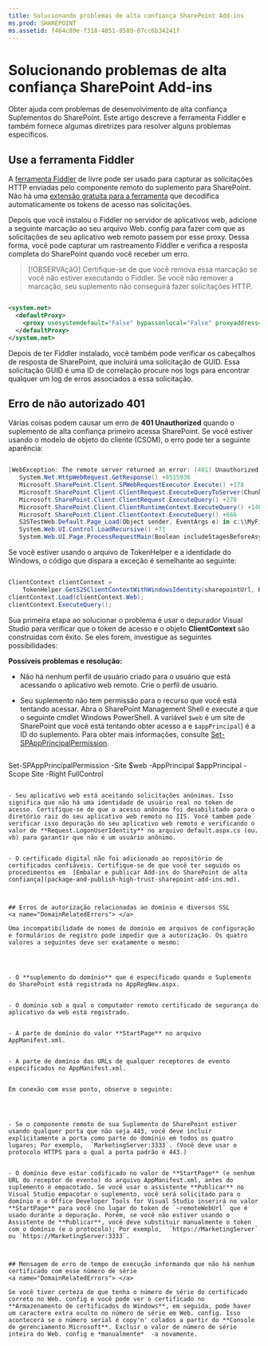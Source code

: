 ```yaml
---
title: Solucionando problemas de alta confiança SharePoint Add-ins
ms.prod: SHAREPOINT
ms.assetid: f464c89e-f318-4051-8589-07cc6b34241f
---
```



# Solucionando problemas de alta confiança SharePoint Add-ins
Obter ajuda com problemas de desenvolvimento de alta confiança Suplementos do SharePoint.
Este artigo descreve a ferramenta Fiddler e também fornece algumas diretrizes para resolver alguns problemas específicos.
  
    
    


## Use a ferramenta Fiddler

A  [ferramenta Fiddler](http://www.telerik.com/fiddler) de livre pode ser usado para capturar as solicitações HTTP enviadas pelo componente remoto do suplemento para SharePoint. Não há uma [extensão gratuita para a ferramenta](https://github.com/andrewconnell/SPOAuthFiddlerExt) que decodifica automaticamente os tokens de acesso nas solicitações.
  
    
    
Depois que você instalou o Fiddler no servidor de aplicativos web, adicione a seguinte marcação ao seu arquivo Web. config para fazer com que as solicitações de seu aplicativo web remoto passem por esse proxy. Dessa forma, você pode capturar um rastreamento Fiddler e verifica a resposta completa do SharePoint quando você receber um erro.
  
    
    

> [!OBSERVAçãO]
> Certifique-se de que você remova essa marcação se você não estiver executando o Fiddler. Se você não remover a marcação, seu suplemento não conseguirá fazer solicitações HTTP.
  
    
    




```XML

<system.net>
  <defaultProxy>
    <proxy usesystemdefault="False" bypassonlocal="False" proxyaddress="http://127.0.0.1:8888" />
  </defaultProxy>
</system.net>

```

Depois de ter Fiddler instalado, você também pode verificar os cabeçalhos de resposta de SharePoint, que incluirá uma solicitação de GUID. Essa solicitação GUID é uma ID de correlação procure nos logs para encontrar qualquer um log de erros associados a essa solicitação.
  
    
    

## Erro de não autorizado 401
<a name="UnauthorizedException"> </a>

Várias coisas podem causar um erro de **401 Unauthorized** quando o suplemento de alta confiança primeiro acessa SharePoint. Se você estiver usando o modelo de objeto do cliente (CSOM), o erro pode ter a seguinte aparência:
  
    
    

```cs

[WebException: The remote server returned an error: (401) Unauthorized.]
   System.Net.HttpWebRequest.GetResponse() +8515936
   Microsoft.SharePoint.Client.SPWebRequestExecutor.Execute() +178
   Microsoft.SharePoint.Client.ClientRequest.ExecuteQueryToServer(ChunkStringBuilder sb) +1427
   Microsoft.SharePoint.Client.ClientRequest.ExecuteQuery() +270
   Microsoft.SharePoint.Client.ClientRuntimeContext.ExecuteQuery() +146
   Microsoft.SharePoint.Client.ClientContext.ExecuteQuery() +666
   S2STestWeb.Default.Page_Load(Object sender, EventArgs e) in c:\\MyFiles\\HightrustTest\\HightrustTestWeb\\Default.aspx.cs:28
   System.Web.UI.Control.LoadRecursive() +71
   System.Web.UI.Page.ProcessRequestMain(Boolean includeStagesBeforeAsyncPoint, Boolean includeStagesAfterAsyncPoint) +3178
```

Se você estiver usando o arquivo de TokenHelper e a identidade do Windows, o código que dispara a exceção é semelhante ao seguinte:
  
    
    



```cs

ClientContext clientContext =
    TokenHelper.GetS2SClientContextWithWindowsIdentity(sharepointUrl, Request.LogonUserIdentity); 
clientContext.Load(clientContext.Web);
clientContext.ExecuteQuery();
```

Sua primeira etapa ao solucionar o problema é usar o depurador Visual Studio para verificar que o token de acesso e o objeto **ClientContext** são construídas com êxito. Se eles forem, investigue as seguintes possibilidades:
  
    
    
 **Possíveis problemas e resolução:**
  
    
    

- Não há nenhum perfil de usuário criado para o usuário que está acessando o aplicativo web remoto. Crie o perfil de usuário.
    
  
- Seu suplemento não tem permissão para o recurso que você está tentando acessar. Abra o SharePoint Management Shell e execute a que o seguinte cmdlet Windows PowerShell. A variável  `$web` é um site de SharePoint que você está tentando obter acesso a e `$appPrincipal`) é a ID do suplemento. Para obter mais informações, consulte  [Set-SPAppPrincipalPermission](http://technet.microsoft.com/en-us/library/jj219714%28v=office.15%29.aspx).
    
  ```
  
Set-SPAppPrincipalPermission -Site $web -AppPrincipal $appPrincipal -Scope Site -Right FullControl
  ```

- Seu aplicativo web está aceitando solicitações anônimas. Isso significa que não há uma identidade de usuário real no token de acesso. Certifique-se de que o acesso anônimo foi desabilitado para o diretório raiz do seu aplicativo web remoto no IIS. Você também pode verificar isso depuração do seu aplicativo web remoto e verificando o valor de **Request.LogonUserIdentity** no arquivo default.aspx.cs (ou. vb) para garantir que não é um usuário anônimo.
    
  
- O certificado digital não foi adicionado ao repositório de certificados confiáveis. Certifique-se de que você ter seguido os procedimentos em  [Embalar e publicar Add-ins do SharePoint de alta confiança](package-and-publish-high-trust-sharepoint-add-ins.md).
    
  

## Erros de autorização relacionadas ao domínio e diversos SSL
<a name="DomainRelatedErrors"> </a>

Uma incompatibilidade de nomes de domínio em arquivos de configuração e formulários de registro pode impedir que a autorização. Os quatro valores a seguintes deve ser exatamente o mesmo:
  
    
    

- O **suplemento do domínio** que é especificado quando o Suplemento do SharePoint está registrada no AppRegNew.aspx.
    
  
- O domínio sob a qual o computador remoto certificado de segurança do aplicativo da web está registrado.
    
  
- A parte de domínio do valor **StartPage** no arquivo AppManifest.xml.
    
  
- A parte de domínio das URLs de qualquer receptores de evento especificados no AppManifest.xml.
    
  
Em conexão com esse ponto, observe o seguinte:
  
    
    

- Se o componente remoto de sua Suplemento do SharePoint estiver usando qualquer porta que não seja 443, você deve incluir explicitamente a porta como parte do domínio em todos os quatro lugares; Por exemplo,  `MarketingServer:3333`. (Você deve usar o protocolo HTTPS para o qual a porta padrão é 443.)
    
  
- O domínio deve estar codificado no valor de **StartPage** (e nenhum URL do receptor de evento) do arquivo AppManifest.xml, antes do suplemento é empacotado. Se você usar o assistente **Publicar** no Visual Studio empacotar o suplemento, você será solicitado para o domínio e o Office Developer Tools for Visual Studio inserirá no valor **StartPage** para você (no lugar do token de `~remoteWebUrl` que é usado durante a depuração. Porém, se você não estiver usando o Assistente de **Publicar**, você deve substituir manualmente o token com o domínio (e o protocolo); Por exemplo,  `https://MarketingServer` ou `https://MarketingServer:3333`.
    
  

## Mensagem de erro de tempo de execução informando que não há nenhum certificado com esse número de série
<a name="DomainRelatedErrors"> </a>

Se você tiver certeza de que tenha o número de série do certificado correto no Web. config e você pode ver o certificado no **Armazenamento de certificados do Windows**, em seguida, pode haver um caractere extra oculto no número de série em Web. config. Isso acontecerá se o número serial é copy'n' colados a partir do **Console de gerenciamento Microsoft**. Excluir o valor de número de série inteira do Web. config e *manualmente*  -a novamente.
  
    
    

